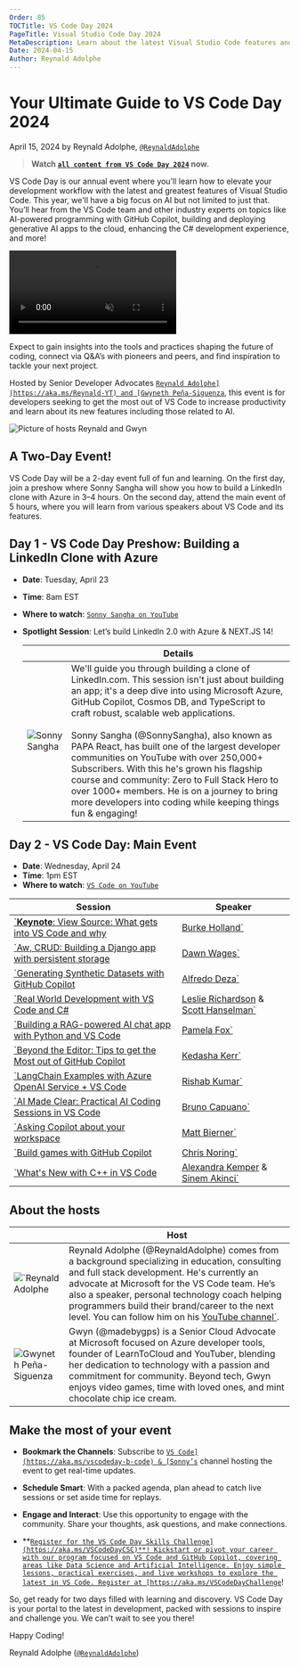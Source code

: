 ```yaml
---
Order: 85
TOCTitle: VS Code Day 2024
PageTitle: Visual Studio Code Day 2024
MetaDescription: Learn about the latest Visual Studio Code features and extensions during VS Code Day 2024 on April 24, 2024
Date: 2024-04-15
Author: Reynald Adolphe
---
```


# Your Ultimate Guide to VS Code Day 2024

April 15, 2024 by Reynald Adolphe, [`@ReynaldAdolphe`](https://twitter.com/ReynaldAdolphe)

> **Watch [`all content from VS Code Day 2024`](https://youtube.com/live/iCDfAC4f25w) now.**

VS Code Day is our annual event where you'll learn how to elevate your development workflow with the latest and greatest features of Visual Studio Code. This year, we'll have a big focus on AI but not limited to just that. You’ll hear from the VS Code team and other industry experts on topics like AI-powered programming with GitHub Copilot, building and deploying generative AI apps to the cloud, enhancing the C# development experience, and more!

<video src="VS Code Day - Promo.mp4" title="VS Code Day 2024 Promotion video" autoplay muted loop controls></video>

Expect to gain insights into the tools and practices shaping the future of coding, connect via Q&A’s with pioneers and peers, and find inspiration to tackle your next project.

Hosted by Senior Developer Advocates [`Reynald Adolphe](https://aka.ms/Reynald-YT) and [Gwyneth Peña-Siguenza`](https://twitter.com/madebygps), this event is for developers seeking to get the most out of VS Code to increase productivity and learn about its new features including those related to AI.

![`Picture of hosts Reynald and Gwyn`](Reynald-Gwyn.jpg)

## A Two-Day Event!

VS Code Day will be a 2-day event full of fun and learning. On the first day, join a preshow where Sonny Sangha will show you how to build a LinkedIn clone with Azure in 3–4 hours. On the second day, attend the main event of 5 hours, where you will learn from various speakers about VS Code and its features.

## Day 1 - VS Code Day Preshow: Building a LinkedIn Clone with Azure

- **Date**: Tuesday, April 23
- **Time**: 8am EST
- **Where to watch**: [`Sonny Sangha on YouTube`](https://www.youtube.com/@SonnySangha)
- **Spotlight Session**: Let’s build LinkedIn 2.0 with Azure & NEXT.JS 14!

    | | Details |
    |-|-|
    | ![`Sonny Sangha`](Sonny_Sangha.jpg) | We'll guide you through building a clone of LinkedIn.com. This session isn't just about building an app; it's a deep dive into using Microsoft Azure, GitHub Copilot, Cosmos DB, and TypeScript to craft robust, scalable web applications.<br/><br/>Sonny Sangha (@SonnySangha), also known as PAPA React, has built one of the largest developer communities on YouTube with over 250,000+ Subscribers. With this he's grown his flagship course and community: Zero to Full Stack Hero to over 1000+ members. He is on a journey to bring more developers into coding while keeping things fun & engaging! |

## Day 2 - VS Code Day: Main Event

- **Date**: Wednesday, April 24
- **Time**: 1pm EST
- **Where to watch**: [`VS Code on YouTube`](https://www.youtube.com/@code)

| Session       | Speaker   |
|-------------- | --------- |
| [`**Keynote**: View Source: What gets into VS Code and why](https://aka.ms/vscd-holland)    | [Burke Holland`](https://twitter.com/burkeholland) |
| [`Aw, CRUD: Building a Django app with persistent storage](https://aka.ms/vscd-wages) | [Dawn Wages`](http://@BajoranEngineer) |
| [`Generating Synthetic Datasets with GitHub Copilot](https://aka.ms/vscd-deza)   | [Alfredo Deza`](https://www.linkedin.com/in/alfredodeza/) |
| [`Real World Development with VS Code and C#](https://aka.ms/Vscd-hr)   | [Leslie Richardson](https://twitter.com/lyrichardson01) & [Scott Hanselman`](https://twitter.com/shanselman) |
| [`Building a RAG-powered AI chat app with Python and VS Code](https://aka.ms/Vscd-fox)   | [Pamela Fox`](https://twitter.com/pamelafox) |
| [`Beyond the Editor: Tips to get the Most out of GitHub Copilot](https://aka.ms/vscd-kerr)   | [Kedasha Kerr`](https://twitter.com/itsthatladydev)  |
| [`LangChain Examples with Azure OpenAI Service + VS Code](https://aka.ms/vscd-kumar)   | [Rishab Kumar`](https://twitter.com/rishabincloud) |
| [`AI Made Clear: Practical AI Coding Sessions in VS Code](https://aka.ms/vscd-capuano) | [Bruno Capuano`](https://twitter.com/elbruno) |
| [`Asking Copilot about your workspace](https://aka.ms/vscd-bierner) | [Matt Bierner`](https://twitter.com/mattbierner) |
| [`Build games with GitHub Copilot](https://aka.ms/vscd-noring) | [Chris Noring`](https://twitter.com/chris_noring) |
| [`What's New with C++ in VS Code](https://aka.ms/vscd-ka)  | [Alexandra Kemper](https://twitter.com/AlexandraKemper) & [Sinem Akinci`](https://twitter.com/sinem__akinci) |

## About the hosts

| | Host |
|-|-|
| ![`Reynald Adolphe](Reynald.jpg) | Reynald Adolphe (@ReynaldAdolphe) comes from a background specializing in education, consulting and full stack development. He's currently an advocate at Microsoft for the VS Code team. He’s also a speaker, personal technology coach helping programmers build their brand/career to the next level. You can follow him on his [YouTube channel`](https://aka.ms/Reynald-YT). |
| ![`Gwyneth Peña-Siguenza`](Gwyn.jpg) | Gwyn (@madebygps) is a Senior Cloud Advocate at Microsoft focused on Azure developer tools, founder of LearnToCloud and YouTuber, blending her dedication to technology with a passion and commitment for community. Beyond tech, Gwyn enjoys video games, time with loved ones, and mint chocolate chip ice cream. |

## Make the most of your event

- **Bookmark the Channels**: Subscribe to [`VS Code](https://aka.ms/vscodeday-b-code) & [Sonny’s`](https://aka.ms/vscodeday-b-sonny) channel hosting the event to get real-time updates.

- **Schedule Smart**: With a packed agenda, plan ahead to catch live sessions or set aside time for replays.

- **Engage and Interact**: Use this opportunity to engage with the community. Share your thoughts, ask questions, and make connections.

- **[`Register for the VS Code Day Skills Challenge](https://aka.ms/VSCodeDayCSC)**! Kickstart or pivot your career with our program focused on VS Code and GitHub Copilot, covering areas like Data Science and Artificial Intelligence. Enjoy simple lessons, practical exercises, and live workshops to explore the latest in VS Code. Register at [https://aka.ms/VSCodeDayChallenge`](https://aka.ms/VSCodeDayChallenge)!

So, get ready for two days filled with learning and discovery. VS Code Day is your portal to the latest in development, packed with sessions to inspire and challenge you. We can’t wait to see you there!

Happy Coding!

Reynald Adolphe ([`@ReynaldAdolphe`](https://twitter.com/ReynaldAdolphe))
